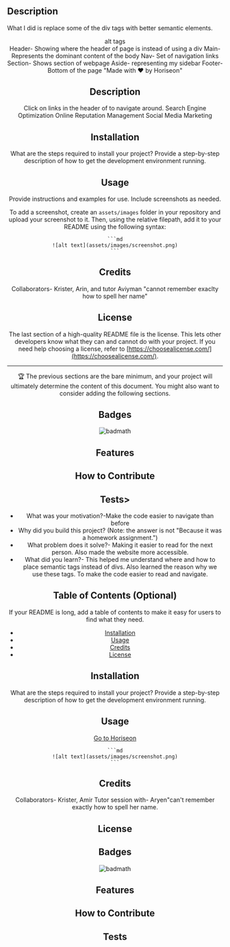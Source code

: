 # <Horiseon>

## Description

What I did is replace some of the div tags with better semantic elements.

<header> <main> alt tags <nav> <section> <aside> <footer>
Header- Showing where the header of page is instead of using a div
Main- Represents the dominant content of the body
Nav- Set of navigation links
Section- Shows section of webpage
Aside- representing my sidebar
Footer- Bottom of the page "Made with ❤️️ by Horiseon"

## Description

Click on links in the header of to navigate around.
Search Engine Optimization
Online Reputation Management
Social Media Marketing

## Installation

What are the steps required to install your project? Provide a step-by-step description of how to get the development environment running.

## Usage

Provide instructions and examples for use. Include screenshots as needed.

To add a screenshot, create an `assets/images` folder in your repository and upload your screenshot to it. Then, using the relative filepath, add it to your README using the following syntax:

    ```md
    ![alt text](assets/images/screenshot.png)
    ```

## Credits

Collaborators- Krister, Arin, and tutor Aviyman "cannot remember exaclty how to spell her name"

## License

The last section of a high-quality README file is the license. This lets other developers know what they can and cannot do with your project. If you need help choosing a license, refer to [https://choosealicense.com/](https://choosealicense.com/).

---

🏆 The previous sections are the bare minimum, and your project will ultimately determine the content of this document. You might also want to consider adding the following sections.

## Badges

![badmath](https://img.shields.io/github/languages/top/lernantino/badmath)

## Features

## How to Contribute

## Tests>

- What was your motivation?-Make the code easier to navigate than before
- Why did you build this project? (Note: the answer is not "Because it was a homework assignment.")
- What problem does it solve?- Making it easier to read for the next person. Also made the website more accessible.
- What did you learn?- This helped me understand where and how to place semantic tags instead of divs.
  Also learned the reason why we use these tags. To make the code easier to read and navigate.

## Table of Contents (Optional)

If your README is long, add a table of contents to make it easy for users to find what they need.

- [Installation](#installation)
- [Usage](#usage)
- [Credits](#credits)
- [License](#license)

## Installation

What are the steps required to install your project? Provide a step-by-step description of how to get the development environment running.

## Usage

<a href="file:///Users/dylanquaale/Desktop/Horiseon/index.html"> Go to Horiseon</a>

    ```md
    ![alt text](assets/images/screenshot.png)
    ```

## Credits

Collaborators- Krister, Amir
Tutor session with- Aryen"can't remember exactly how to spell her name.

## License

## Badges

![badmath](https://img.shields.io/github/languages/top/lernantino/badmath)

## Features

## How to Contribute

## Tests
